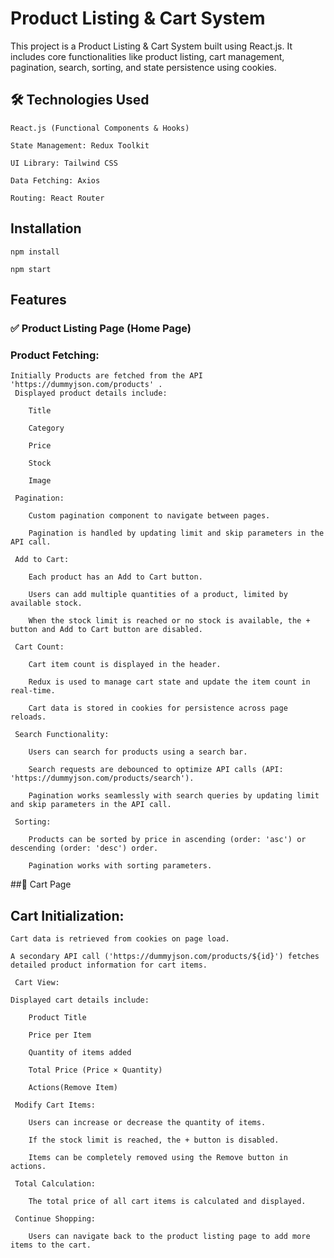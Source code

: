 # Product Listing & Cart System

This project is a Product Listing & Cart System built using React.js. It includes core functionalities like product listing, cart management, pagination, search, sorting, and state persistence using cookies.

## 🛠️ Technologies Used

    React.js (Functional Components & Hooks)

    State Management: Redux Toolkit

    UI Library: Tailwind CSS

    Data Fetching: Axios

    Routing: React Router

## Installation

    npm install

    npm start

## Features

### ✅ Product Listing Page (Home Page)

### Product Fetching:

    Initially Products are fetched from the API 'https://dummyjson.com/products' .
     Displayed product details include:

        Title

        Category

        Price

        Stock

        Image

     Pagination:

        Custom pagination component to navigate between pages.

        Pagination is handled by updating limit and skip parameters in the API call.

     Add to Cart:

        Each product has an Add to Cart button.

        Users can add multiple quantities of a product, limited by available stock.

        When the stock limit is reached or no stock is available, the + button and Add to Cart button are disabled.

     Cart Count:

        Cart item count is displayed in the header.

        Redux is used to manage cart state and update the item count in real-time.

        Cart data is stored in cookies for persistence across page reloads.

     Search Functionality:

        Users can search for products using a search bar.

        Search requests are debounced to optimize API calls (API: 'https://dummyjson.com/products/search').

        Pagination works seamlessly with search queries by updating limit and skip parameters in the API call.

     Sorting:

        Products can be sorted by price in ascending (order: 'asc') or descending (order: 'desc') order.

        Pagination works with sorting parameters.
        
##🛒 Cart Page

 ## Cart Initialization:

    Cart data is retrieved from cookies on page load.

    A secondary API call ('https://dummyjson.com/products/${id}') fetches detailed product information for cart items.

     Cart View:

    Displayed cart details include:

        Product Title

        Price per Item

        Quantity of items added

        Total Price (Price × Quantity)
        
        Actions(Remove Item)

     Modify Cart Items:

        Users can increase or decrease the quantity of items.

        If the stock limit is reached, the + button is disabled.

        Items can be completely removed using the Remove button in actions.

     Total Calculation:

        The total price of all cart items is calculated and displayed.

     Continue Shopping:

        Users can navigate back to the product listing page to add more items to the cart.
